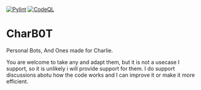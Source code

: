 [![Pylint](https://github.com/Bluesy1/CharB0T/actions/workflows/pylint.yml/badge.svg)](https://github.com/Bluesy1/CharB0T/actions/workflows/pylint.yml)
[![CodeQL](https://github.com/Bluesy1/CharB0T/actions/workflows/codeql-analysis.yml/badge.svg)](https://github.com/Bluesy1/CharB0T/actions/workflows/codeql-analysis.yml)


# CharB0T
Personal Bots, And Ones made for Charlie.

You are welcome to take any and adapt them, but it is not a usecase I support, so it is unlikely i will provide support for them. I do support discussions abotu how the code works and I can improve it or make it more efficient.
